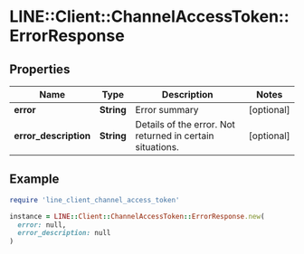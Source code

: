 # LINE::Client::ChannelAccessToken::ErrorResponse

## Properties

| Name | Type | Description | Notes |
| ---- | ---- | ----------- | ----- |
| **error** | **String** | Error summary | [optional] |
| **error_description** | **String** | Details of the error. Not returned in certain situations. | [optional] |

## Example

```ruby
require 'line_client_channel_access_token'

instance = LINE::Client::ChannelAccessToken::ErrorResponse.new(
  error: null,
  error_description: null
)
```

